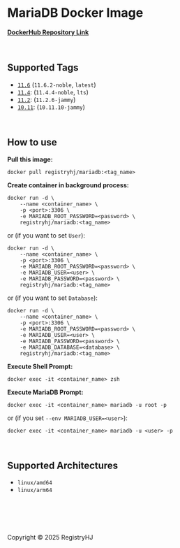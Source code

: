 # MariaDB Docker Image

[**DockerHub Repository Link**](https://hub.docker.com/repository/docker/registryhj/mariadb/general)

<br />

## Supported Tags

- [`11.6`](https://hub.docker.com/repository/docker/registryhj/mariadb/tags/11.6/sha256-aa3c5c88383b5996c7ae61200817b1c433692bc9430bc494498d97d5209a2a8c) (`11.6.2-noble`, `latest`)
- [`11.4`](https://hub.docker.com/repository/docker/registryhj/mariadb/tags/11.4/sha256-e8c4c9c1c4a865a530eb6cf30f06b69eed9f825eefd499afc9f783a9b0fdbd6f): (`11.4.4-noble`, `lts`)
- [`11.2`](https://hub.docker.com/repository/docker/registryhj/mariadb/tags/11.2/sha256-547ea292b7bebd82f9cb8daca9fae574997bab03e8353f3be8e162d7d191c0a6): (`11.2.6-jammy`)
- [`10.11`](https://hub.docker.com/repository/docker/registryhj/mariadb/tags/10.11/sha256-19ef48ed41de4e20c2481bf1bb664e4ca053bf7cc8ad88b73cf57b236df91041): (`10.11.10-jammy`)

<br />

## How to use

**Pull this image:**

```
docker pull registryhj/mariadb:<tag_name>
```

**Create container in background process:**

```
docker run -d \
    --name <container_name> \
    -p <port>:3306 \
    -e MARIADB_ROOT_PASSWORD=<password> \
    registryhj/mariadb:<tag_name>
```

or (if you want to set `User`):

```
docker run -d \
    --name <container_name> \
    -p <port>:3306 \
    -e MARIADB_ROOT_PASSWORD=<password> \
    -e MARIADB_USER=<user> \
    -e MARIADB_PASSWORD=<password> \
    registryhj/mariadb:<tag_name>
```

or (if you want to set `Database`):

```
docker run -d \
    --name <container_name> \
    -p <port>:3306 \
    -e MARIADB_ROOT_PASSWORD=<password> \
    -e MARIADB_USER=<user> \
    -e MARIADB_PASSWORD=<password> \
    -e MARIADB_DATABASE=<database> \
    registryhj/mariadb:<tag_name>
```

**Execute Shell Prompt:**

```
docker exec -it <container_name> zsh
```

**Execute MariaDB Prompt:**

```
docker exec -it <container_name> mariadb -u root -p
```

or (if you set `--env MARIADB_USER=<user>`):

```
docker exec -it <container_name> mariadb -u <user> -p
```

<br />

## Supported Architectures

- `linux/amd64`
- `linux/arm64`

# <br />

Copyright © 2025 RegistryHJ
